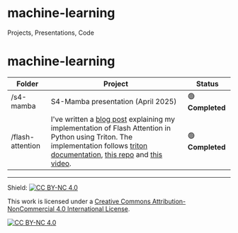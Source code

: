 # machine-learning
Projects, Presentations, Code
# machine-learning

| Folder | Project | Status |
|--------|---------|--------|
| /s4-mamba | S4-Mamba presentation (April 2025) | 🟢 **Completed** |
| /flash-attention | I've written a [blog post](https://dimitrov.substack.com/p/implementing-flash-attention) explaining my implementation of Flash Attention in Python using Triton. The implementation follows [triton documentation](https://triton-lang.org/main/index.html), [this repo](https://github.com/hkproj/triton-flash-attention) and [this video](https://www.youtube.com/watch?v=zy8ChVd_oTM). | 🟢 **Completed** |


---
Shield: [![CC BY-NC 4.0][cc-by-nc-shield]][cc-by-nc]

This work is licensed under a
[Creative Commons Attribution-NonCommercial 4.0 International License][cc-by-nc].

[![CC BY-NC 4.0][cc-by-nc-image]][cc-by-nc]

[cc-by-nc]: https://creativecommons.org/licenses/by-nc/4.0/
[cc-by-nc-image]: https://licensebuttons.net/l/by-nc/4.0/88x31.png
[cc-by-nc-shield]: https://img.shields.io/badge/License-CC%20BY--NC%204.0-lightgrey.svg
